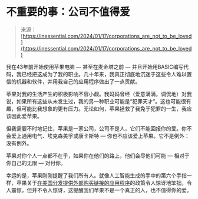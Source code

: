 <!--yml

category: 未分类

date: 2024-05-27 14:54:06

-->

# 不重要的事：公司不值得爱

> 来源：[https://inessential.com/2024/01/17/corporations_are_not_to_be_loved](https://inessential.com/2024/01/17/corporations_are_not_to_be_loved)

我在43年前开始使用苹果电脑 — 甚至在麦金塔之前 — 并且开始用BASIC编写代码，我已经把这成为了我的职业。几十年来，我真正彻底地沉迷于这些令人难以置信的机器和软件，并用我自己的应用程序做出了一点贡献。

苹果对我的生活产生的积极影响不容小觑。我妈妈曾经（爱意满满，调侃地）对我说，如果所有这些从未发生过，我的另一种职业可能是“犯罪天才”。这也可能很有趣，但可能比我想象的更有压力。无论如何，苹果拯救了我免于犯罪的一生，我应该因此爱苹果。

但我需要不时地记住，苹果是一家公司，公司不是人，它们不能回报你的爱。你不会爱上通用电气、埃克森美孚或康卡斯特 — 你也不应该爱上苹果。它不是例外：没有例外。

苹果对你个人一点都不在乎，如果你在他们的路上，他们会尽他们可能 — 相对于你自己的无限 — 对付你。

幸运的是，苹果刚刚提醒了我们所有人。就像人工智能生成的手中的第六个手指一样，苹果关于[在美国分发提供外部购买链接的应用程序](https://developer.apple.com/support/storekit-external-entitlement-us/)的政策令人惊讶地笨拙，令人震惊，但并不令人惊讶，这提醒我们苹果不是一个真正的人，也不值得你的爱。
